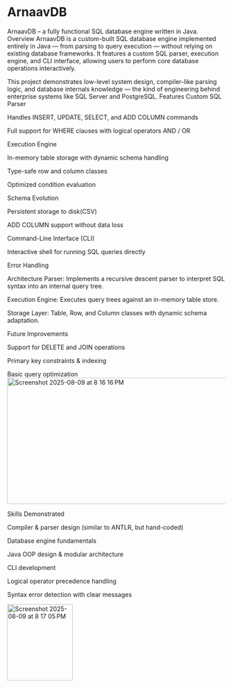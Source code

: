 # ArnaavDB
ArnaavDB – a fully functional SQL database engine written in Java.
Overview
ArnaavDB is a custom-built SQL database engine implemented entirely in Java — from parsing to query execution — without relying on existing database frameworks.
It features a custom SQL parser, execution engine, and CLI interface, allowing users to perform core database operations interactively.

This project demonstrates low-level system design, compiler-like parsing logic, and database internals knowledge — the kind of engineering behind enterprise systems like SQL Server and PostgreSQL.
Features
Custom SQL Parser

Handles INSERT, UPDATE, SELECT, and ADD COLUMN commands

Full support for WHERE clauses with logical operators AND / OR

Execution Engine

In-memory table storage with dynamic schema handling

Type-safe row and column classes

Optimized condition evaluation

Schema Evolution

Persistent storage to disk(CSV)

ADD COLUMN support without data loss

Command-Line Interface (CLI)

Interactive shell for running SQL queries directly

Error Handling

Architecture
Parser: Implements a recursive descent parser to interpret SQL syntax into an internal query tree.

Execution Engine: Executes query trees against an in-memory table store.

Storage Layer: Table, Row, and Column classes with dynamic schema adaptation.

Future Improvements

Support for DELETE and JOIN operations

Primary key constraints & indexing

Basic query optimization
<img width="1133" height="291" alt="Screenshot 2025-08-09 at 8 16 16 PM" src="https://github.com/user-attachments/assets/1c816e09-1547-4706-9db4-07d438e982b2" />

Skills Demonstrated


Compiler & parser design (similar to ANTLR, but hand-coded)

Database engine fundamentals

Java OOP design & modular architecture


CLI development

Logical operator precedence handling



Syntax error detection with clear messages

<img width="151" height="176" alt="Screenshot 2025-08-09 at 8 17 05 PM" src="https://github.com/user-attachments/assets/08f30faa-619d-4cf1-8941-cdbe2a8474a4" />


